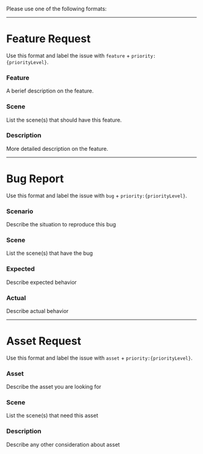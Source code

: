 Please use one of the following formats:

--------------------------------------------------------------------------------

# Feature Request

Use this format and label the issue with `feature` + `priority:{priorityLevel}`.

### Feature
A berief description on the feature.

### Scene
List the scene(s) that should have this feature.

### Description
More detailed description on the feature.

--------------------------------------------------------------------------------

# Bug Report

Use this format and label the issue with `bug` + `priority:{priorityLevel}`.

### Scenario
Describe the situation to reproduce this bug

### Scene
List the scene(s) that have the bug

### Expected
Describe expected behavior

### Actual
Describe actual behavior

--------------------------------------------------------------------------------

# Asset Request

Use this format and label the issue with `asset` + `priority:{priorityLevel}`.

### Asset
Describe the asset you are looking for

### Scene
List the scene(s) that need this asset

### Description
Describe any other consideration about asset
